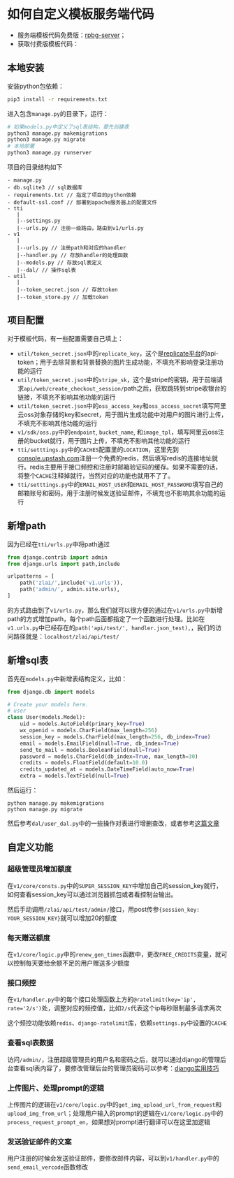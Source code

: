 # 如何自定义模板服务端代码

- 服务端模板代码免费版：[rpbg-server](./rpbg-server-free)；
- 获取付费版模板代码：

## 本地安装

安装python包依赖：

```bash
pip3 install -r requirements.txt
```

进入包含`manage.py`的目录下，运行：

```bash
# 如果models.py中定义了sql表结构，要先创建表
python3 manage.py makemigrations
python3 manage.py migrate
# 本地部署
python3 manage.py runserver
```

项目的目录结构如下

```
- manage.py
- db.sqlite3 // sql数据库
- requirements.txt // 指定了项目的python依赖
- default-ssl.conf // 部署到apache服务器上的配置文件
- tti
   |
   |--settings.py
   |--urls.py // 注册一级路由，路由到v1/urls.py
- v1
   |
   |--urls.py // 注册path和对应的handler
   |--handler.py // 存放handler的处理函数
   |--models.py // 存放sql表定义
   |--dal/ // 操作sql表
- util
   |
   |--token_secret.json // 存放token
   |--token_store.py // 加载token
```

## 项目配置

对于模板代码，有一些配置需要自己填上：

- `util/token_secret.json`中的`replicate_key`，这个是[replicate平台](https://replicate.com/account/api-tokens)的api-token；用于去除背景和背景替换的图片生成功能，不填充不影响登录注册功能的运行
- `util/token_secret.json`中的`stripe_sk`，这个是stripe的密钥，用于前端请求`api/web/create_checkout_session/`path之后，获取跳转到stripe收银台的链接，不填充不影响其他功能的运行
- `util/token_secret.json`中的`oss_access_key`和`oss_access_secret`填写阿里云oss对象存储的key和secret，用于图片生成功能中对用户的图片进行上传，不填充不影响其他功能的运行
- `v1/sdk/oss.py`中的`endpoint`, `bucket_name`, 和`image_tpl`，填写阿里云oss注册的bucket就行，用于图片上传，不填充不影响其他功能的运行
- `tti/setttings.py`中的`CACHES`配置里的`LOCATION`，这里先到[console.upstash.com](https://console.upstash.com)注册一个免费的redis，然后填写redis的连接地址就行。redis主要用于接口频控和注册时邮箱验证码的缓存。如果不需要的话，将整个`CACHE`注释掉就行，当然对应的功能也就用不了了。
- `tti/setttings.py`中的`EMAIL_HOST_USER`和`EMAIL_HOST_PASSWORD`填写自己的邮箱账号和密码，用于注册时候发送验证邮件，不填充也不影响其余功能的运行

## 新增path

因为已经在`tti/urls.py`中将path通过

```py
from django.contrib import admin
from django.urls import path,include

urlpatterns = [
    path('zlai/',include('v1.urls')),
    path('admin/', admin.site.urls),
]
```

的方式路由到了`v1/urls.py`，那么我们就可以很方便的通过在`v1/urls.py`中新增path的方式增加path，每个path后面都指定了一个函数进行处理。比如在`v1.urls.py`中已经存在的`path('api/test/', handler.json_test),`，我们的访问路径就是：`localhost/zlai/api/test/`

## 新增sql表
首先在`models.py`中新增表结构定义，比如：

```py
from django.db import models

# Create your models here.
# user
class User(models.Model):
    uid = models.AutoField(primary_key=True)
    wx_openid = models.CharField(max_length=256)
    session_key = models.CharField(max_length=256, db_index=True)
    email = models.EmailField(null=True, db_index=True)
    send_to_mail = models.BooleanField(null=True)
    password = models.CharField(db_index=True, max_length=30)
    credits = models.FloatField(default=10.0)
    credits_updated_at = models.DateTimeField(auto_now=True)
    extra = models.TextField(null=True)
```

然后运行：

```
python manage.py makemigrations
python manage.py migrate
```

然后参考`dal/user_dal.py`中的一些操作对表进行增删查改，或者参考[这篇文章](https://www.jianshu.com/p/eb9d5136ee92)

## 自定义功能

### 超级管理员增加额度

在`v1/core/consts.py`中的`SUPER_SESSION_KEY`中增加自己的session_key就行，如何查看session_key可以通过浏览器抓包或者看控制台输出。

然后手动调用`/zlai/api/test/admin/`接口，用post传参`{session_key: YOUR_SESSION_KEY}`就可以增加20的额度

### 每天赠送额度

在`v1/core/logic.py`中的`renew_gen_times`函数中，更改`FREE_CREDITS`变量，就可以控制每天要给余额不足的用户赠送多少额度

### 接口频控

在`v1/handler.py`中的每个接口处理函数上方的`@ratelimit(key='ip', rate='2/s')`处，调整对应的频控值，比如`2/s`代表这个ip每秒限制最多请求两次

这个频控功能依赖`redis`、`django-ratelimit`库，依赖`settings.py`中设置的`CACHE`

### 查看sql表数据

访问`/admin/`，注册超级管理员的用户名和密码之后，就可以通过django的管理后台查看sql表内容了，要修改管理后台的管理员密码可以参考：[django实用技巧](https://www.jianshu.com/p/bdb43155513d)

### 上传图片、处理prompt的逻辑

上传图片的逻辑在`v1/core/logic.py`中的`get_img_upload_url_from_request`和`upload_img_from_url`；处理用户输入的prompt的逻辑在`v1/core/logic.py`中的`process_request_prompt_en`，如果想对prompt进行翻译可以在这里加逻辑

### 发送验证邮件的文案

用户注册的时候会发送验证邮件，要修改邮件内容，可以到`v1/handler.py`中的`send_email_vercode`函数修改
